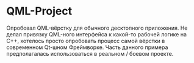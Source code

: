 # QML-Project
Опробовал QML-вёрстку для обычного десктопного приложения. Не делал привязку QML-ного интерфейса к какой-то рабочей логике на С++, хотелось просто опробовать процесс самой вёрстки в современном Qt-шном Фреймворке. Часть данного примера предполагалась использоваться в реальном / боевом проекте.
